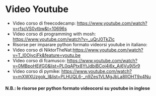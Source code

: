 # Video Youtube
- Video corso di freecodecamp: https://www.youtube.com/watch?v=rfscVS0vtbw&t=10696s
- Video corso di programming with mosh: https://www.youtube.com/watch?v=_uQrJ0TkZlc
- Risorse per imparare python formato videorsi youtube in italiano:
- Video corso di NiktorTheNat:https://www.youtube.com/watch?v=T_I0OiyciFk&feature=youtu.be
- Video corso di fcamusco: https://www.youtube.com/watch?v=0MBpoHEjfG0&list=PL0qAPtx8YtJdbiBCoj4j6x_Ai6Vu9j5r9
- Video corso di pymike: https://www.youtube.com/watch?v=mXWXUzgok_I&list=PLHUQL6-_n9Zes1VLMgJbLa8IIOHT9x4Nu


#### N.B.: le risorse per python formato videocorsi su youtube in inglese
